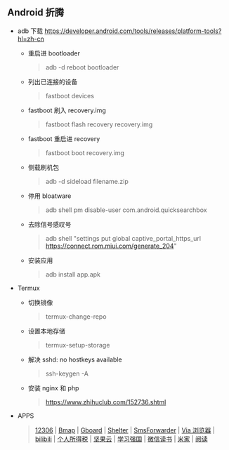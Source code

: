 ## Android 折腾

- adb 下载 https://developer.android.com/tools/releases/platform-tools?hl=zh-cn
  - 重启进 bootloader
    > adb -d reboot bootloader
  - 列出已连接的设备
    > fastboot devices
  - fastboot 刷入 recovery.img
    > fastboot flash recovery recovery.img
  - fastboot 重启进 recovery
    > fastboot boot recovery.img
  - 侧载刷机包
    > adb -d sideload filename.zip
  - 停用 bloatware
    > adb shell pm disable-user com.android.quicksearchbox
  - 去除信号感叹号
    > adb shell "settings put global captive_portal_https_url https://connect.rom.miui.com/generate_204"
  - 安装应用
    > adb install app.apk

- Termux
  - 切换镜像
    > termux-change-repo
  - 设置本地存储
    > termux-setup-storage
  - 解决 sshd: no hostkeys available
    > ssh-keygen -A
  - 安装 nginx 和 php
    > https://www.zhihuclub.com/152736.shtml

- APPS
  > [12306](https://mobile.12306.cn/otsmobile/h5/otsbussiness/downloadapp/downloadapp.html) | [Bmap](http://www.bmaps.cn/) | [Gboard](https://gboard-go.cn.uptodown.com/android) | [Shelter](https://f-droid.org/packages/net.typeblog.shelter/) | [SmsForwarder](https://github.com/pppscn/SmsForwarder/releases) | [Via 浏览器](https://via-browser-fast-and-light-geek-best-choice.cn.uptodown.com/android) | [bilibili](https://com-bilibili-app-in.cn.uptodown.com/android) | [个人所得税](https://etax.chinatax.gov.cn/download/its.apk) | [坚果云](https://sj.qq.com/appdetail/nutstore.android?from_wxz=1) | [学习强国](https://h5.xuexi.cn/page/download.html) | [微信读书](https://weread.qq.com/web/redirect?from=NavBar) | [米家](https://g.home.mi.com/views/download-mihome.html) | [阅读](https://github.com/gedoor/legado/releases)
